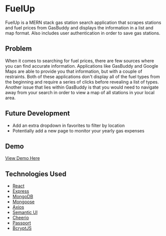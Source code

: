 # FuelUp
FuelUp is a MERN stack gas station search application that scrapes stations and fuel prices from GasBuddy and displays the information in a list and map format. Also includes user authentication in order to save gas stations.

## Problem
When it comes to searching for fuel prices, there are few sources where you can find accurate information. Applications like GasBuddy and Google Maps are able to provide you that information, but with a couple of restraints. Both of these applications don't display all of the fuel types from the beginning and require a series of clicks before revealing a list of types. Another issue that lies within GasBuddy is that you would need to navigate away from your search in order to view a map of all stations in your local area.

## Future Development
* Add an extra dropdown in favorites to filter by location
* Potentially add a new page to monitor your yearly gas expenses

## Demo
[View Demo Here](https://fuelup.herokuapp.com/)

## Technologies Used
* [React](https://reactjs.org/)
* [Express](https://www.npmjs.com/package/express)
* [MongoDB](https://www.mongodb.com/)
* [Mongoose](https://www.npmjs.com/package/mongoose)
* [Axios](https://www.npmjs.com/package/axios)
* [Semantic UI](https://react.semantic-ui.com/)
* [Cheerio](https://www.npmjs.com/package/cheerio)
* [Passport](https://www.npmjs.com/package/passport)
* [BcryptJS](https://www.npmjs.com/package/bcryptjs)